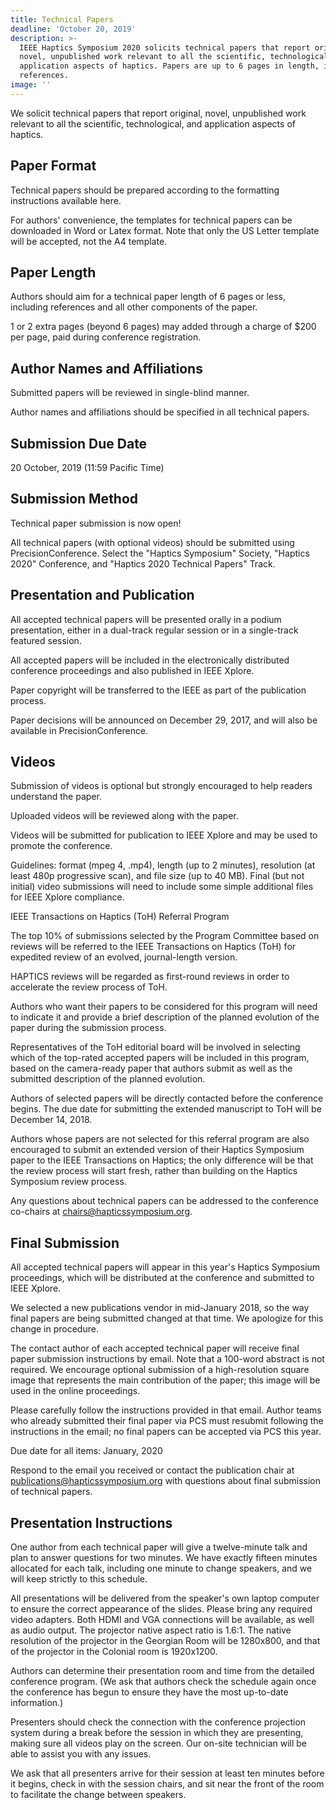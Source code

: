 ```yaml
---
title: Technical Papers
deadline: 'October 20, 2019'
description: >-
  IEEE Haptics Symposium 2020 solicits technical papers that report original,
  novel, unpublished work relevant to all the scientific, technological, and
  application aspects of haptics. Papers are up to 6 pages in length, including
  references.
image: ''
---
```

We solicit technical papers that report original, novel, unpublished work relevant to all the scientific, technological, and application aspects of haptics.

## **Paper Format**

Technical papers should be prepared according to the formatting instructions available here.

For authors' convenience, the templates for technical papers can be downloaded in Word or Latex format. Note that only the US Letter template will be accepted, not the A4 template.

## **Paper Length**

Authors should aim for a technical paper length of 6 pages or less, including references and all other components of the paper.

1 or 2 extra pages (beyond 6 pages) may added through a charge of $200 per page, paid during conference registration.

## **Author Names and Affiliations**

Submitted papers will be reviewed in single-blind manner.

Author names and affiliations should be specified in all technical papers.

## **Submission Due Date**

20 October, 2019 (11:59 Pacific Time)

## **Submission Method**

Technical paper submission is now open!

All technical papers (with optional videos) should be submitted using PrecisionConference.  Select the "Haptics Symposium" Society, "Haptics 2020" Conference, and "Haptics 2020 Technical Papers" Track. 

## **Presentation and Publication**

All accepted technical papers will be presented orally in a podium presentation, either in a dual-track regular session or in a single-track featured session.

All accepted papers will be included in the electronically distributed conference proceedings and also published in IEEE Xplore.

Paper copyright will be transferred to the IEEE as part of the publication process.

Paper decisions will be announced on December 29, 2017, and will also be available in PrecisionConference.

## **Videos**

Submission of videos is optional but strongly encouraged to help readers understand the paper.

Uploaded videos will be reviewed along with the paper.

Videos will be submitted for publication to IEEE Xplore and may be used to promote the conference.

Guidelines: format (mpeg 4, .mp4), length (up to 2 minutes), resolution (at least 480p progressive scan), and file size (up to 40 MB).  Final (but not initial) video submissions will need to include some simple additional files for IEEE Xplore compliance.

IEEE Transactions on Haptics (ToH) Referral Program

The top 10% of submissions selected by the Program Committee based on reviews will be referred to the IEEE Transactions on Haptics (ToH) for expedited review of an evolved, journal-length version.

HAPTICS reviews will be regarded as first-round reviews in order to accelerate the review process of ToH.

Authors who want their papers to be considered for this program will need to indicate it and provide a brief description of the planned evolution of the paper during the submission process.

Representatives of the ToH editorial board will be involved in selecting which of the top-rated accepted papers will be included in this program, based on the camera-ready paper that authors submit as well as the submitted description of the planned evolution.  

Authors of selected papers will be directly contacted before the conference begins.  The due date for submitting the extended manuscript to ToH will be December 14, 2018. 

Authors whose papers are not selected for this referral program are also encouraged to submit an extended version of their Haptics Symposium paper to the IEEE Transactions on Haptics; the only difference will be that the review process will start fresh, rather than building on the Haptics Symposium review process.

Any questions about technical papers can be addressed to the conference co-chairs at chairs@hapticssymposium.org.

## **Final Submission**

All accepted technical papers will appear in this year's Haptics Symposium proceedings, which will be distributed at the conference and submitted to IEEE Xplore.

We selected a new publications vendor in mid-January 2018, so the way final papers are being submitted changed at that time. We apologize for this change in procedure.

The contact author of each accepted technical paper will receive final paper submission instructions by email. Note that a 100-word abstract is not required.  We encourage optional submission of a high-resolution square image that represents the main contribution of the paper; this image will be used in the online proceedings.

Please carefully follow the instructions provided in that email. Author teams who already submitted their final paper via PCS must resubmit following the instructions in the email; no final papers can be accepted via PCS this year.

Due date for all items: January, 2020

Respond to the email you received or contact the publication chair at publications@hapticssymposium.org with questions about final submission of technical papers.

## **Presentation Instructions**

One author from each technical paper will give a twelve-minute talk and plan to answer questions for two minutes.  We have exactly fifteen minutes allocated for each talk, including one minute to change speakers, and we will keep strictly to this schedule.

All presentations will be delivered from the speaker's own laptop computer to ensure the correct appearance of the slides. Please bring any required video adapters.  Both HDMI and VGA connections will be available, as well as audio output.  The projector native aspect ratio is 1.6:1.  The native resolution of the projector in the Georgian Room will be 1280x800, and that of the projector in the Colonial room is 1920x1200.  

Authors can determine their presentation room and time from the detailed conference program.  (We ask that authors check the schedule again once the conference has begun to ensure they have the most up-to-date information.)

Presenters should check the connection with the conference projection system during a break before the session in which they are presenting, making sure all videos play on the screen.  Our on-site technician will be able to assist you with any issues.

We ask that all presenters arrive for their session at least ten minutes before it begins, check in with the session chairs, and sit near the front of the room to facilitate the change between speakers.
